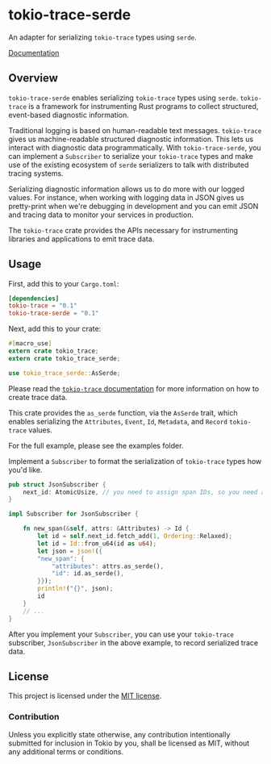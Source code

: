 # tokio-trace-serde

An adapter for serializing `tokio-trace` types using `serde`.

[Documentation](https://docs.rs/tokio-trace-serde/0.1.0/tokio_trace_serde/index.html)

## Overview

`tokio-trace-serde` enables serializing `tokio-trace` types using
`serde`. `tokio-trace` is a framework for instrumenting Rust programs
to collect structured, event-based diagnostic information.

Traditional logging is based on human-readable text messages.
`tokio-trace` gives us machine-readable structured diagnostic
information. This lets us interact with diagnostic data
programmatically. With `tokio-trace-serde`, you can implement a
`Subscriber` to serialize your `tokio-trace` types and make use of the
existing ecosystem of `serde` serializers to talk with distributed
tracing systems.

Serializing diagnostic information allows us to do more with our logged
values. For instance, when working with logging data in JSON gives us
pretty-print when we're debugging in development and you can emit JSON
and tracing data to monitor your services in production.

The `tokio-trace` crate provides the APIs necessary for instrumenting
libraries and applications to emit trace data.

## Usage

First, add this to your `Cargo.toml`:

```toml
[dependencies]
tokio-trace = "0.1"
tokio-trace-serde = "0.1"
```

Next, add this to your crate:

```rust
#[macro_use]
extern crate tokio_trace;
extern crate tokio_trace_serde;

use tokio_trace_serde::AsSerde;
```

Please read the [`tokio-trace` documentation](https://docs.rs/tokio-trace/0.1.0/tokio_trace/index.html)
for more information on how to create trace data.

This crate provides the `as_serde` function, via the `AsSerde` trait,
which enables serializing the `Attributes`, `Event`, `Id`, `Metadata`,
and `Record` `tokio-trace` values.

For the full example, please see the examples folder.

Implement a `Subscriber` to format the serialization of `tokio-trace`
types how you'd like.

```rust
pub struct JsonSubscriber {
    next_id: AtomicUsize, // you need to assign span IDs, so you need a counter
}

impl Subscriber for JsonSubscriber {

    fn new_span(&self, attrs: &Attributes) -> Id {
        let id = self.next_id.fetch_add(1, Ordering::Relaxed);
        let id = Id::from_u64(id as u64);
        let json = json!({
        "new_span": {
            "attributes": attrs.as_serde(),
            "id": id.as_serde(),
        }});
        println!("{}", json);
        id
    }
    // ...
}
```

After you implement your `Subscriber`, you can use your `tokio-trace`
subscriber, `JsonSubscriber` in the above example, to record serialized
trace data.

## License

This project is licensed under the [MIT license](LICENSE).

### Contribution

Unless you explicitly state otherwise, any contribution intentionally submitted
for inclusion in Tokio by you, shall be licensed as MIT, without any additional
terms or conditions.
